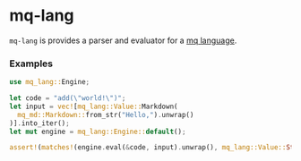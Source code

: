 # mq-lang

`mq-lang` is provides a parser and evaluator for a [mq language](https://github.com/harehare/mq).

### Examples

```rs
use mq_lang::Engine;

let code = "add(\"world!\")";
let input = vec![mq_lang::Value::Markdown(
  mq_md::Markdown::from_str("Hello,").unwrap()
)].into_iter();
let mut engine = mq_lang::Engine::default();

assert!(matches!(engine.eval(&code, input).unwrap(), mq_lang::Value::String("Hello,world!".to_string())));
```
